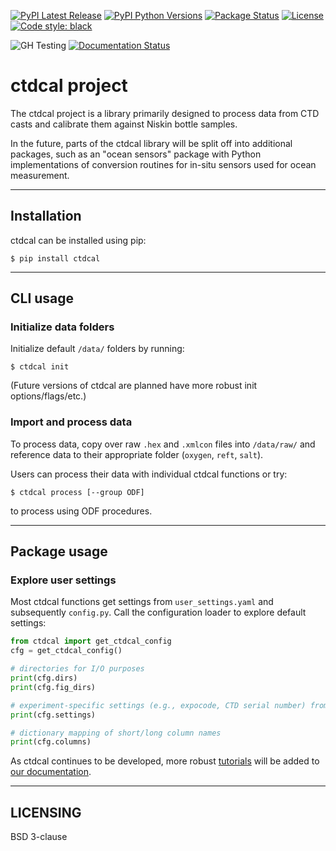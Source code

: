 [![PyPI Latest Release](https://img.shields.io/pypi/v/ctdcal.svg)](https://pypi.org/project/ctdcal/)
[![PyPI Python Versions](https://img.shields.io/pypi/pyversions/ctdcal.svg)](https://pypi.org/project/ctdcal/)
[![Package Status](https://img.shields.io/pypi/status/ctdcal.svg)](https://pypi.org/project/ctdcal/)
[![License](https://img.shields.io/pypi/l/ctdcal.svg)](https://github.com/cchdo/ctdcal/blob/master/LICENSE.md)
[![Code style: black](https://img.shields.io/badge/code%20style-black-000000.svg)](https://github.com/ambv/black)

![GH Testing](https://github.com/cchdo/ctdcal/actions/workflows/run-tests.yml/badge.svg)
[![Documentation Status](https://readthedocs.org/projects/ctdcal/badge/?version=latest)](https://ctdcal.readthedocs.io/en/latest/?badge=latest)

# ctdcal project

The ctdcal project is a library primarily designed to process data from CTD casts and calibrate
them against Niskin bottle samples.

In the future, parts of the ctdcal library will be split off into additional packages,
such as an "ocean sensors" package with Python implementations of conversion routines
for in-situ sensors used for ocean measurement.

---

## Installation
ctdcal can be installed using pip:

```
$ pip install ctdcal
```

---

## CLI usage
### Initialize data folders
Initialize default `/data/` folders by running:

```
$ ctdcal init
```

(Future versions of ctdcal are planned have more robust init options/flags/etc.)

### Import and process data
To process data, copy over raw `.hex` and `.xmlcon` files into `/data/raw/` and reference data to their appropriate folder (`oxygen`, `reft`, `salt`).

Users can process their data with individual ctdcal functions or try:

```
$ ctdcal process [--group ODF]
```

to process using ODF procedures.

---

## Package usage
### Explore user settings
Most ctdcal functions get settings from `user_settings.yaml` and subsequently `config.py`. Call the configuration loader to explore default settings:

```py
from ctdcal import get_ctdcal_config
cfg = get_ctdcal_config()

# directories for I/O purposes
print(cfg.dirs)
print(cfg.fig_dirs)

# experiment-specific settings (e.g., expocode, CTD serial number) from user_settings.yaml
print(cfg.settings)

# dictionary mapping of short/long column names
print(cfg.columns)
```

As ctdcal continues to be developed, more robust [tutorials](https://ctdcal.readthedocs.io/en/latest/tutorials.html) will be added to [our documentation](https://ctdcal.readthedocs.io/en/latest/).

---

## LICENSING
BSD 3-clause
